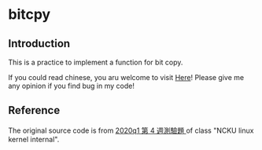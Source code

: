 # bitcpy

## Introduction
This is a practice to implement a function for bit copy.

If you could read chinese, you aru welcome to visit [Here](https://hackmd.io/@RinHizakura/B17sUnk4v)! Please give me any opinion if you find bug in my code!

## Reference 
The original source code is from [2020q1 第 4 週測驗題
](https://hackmd.io/@sysprog/linux2020-quiz4) of class "NCKU linux kernel internal".
